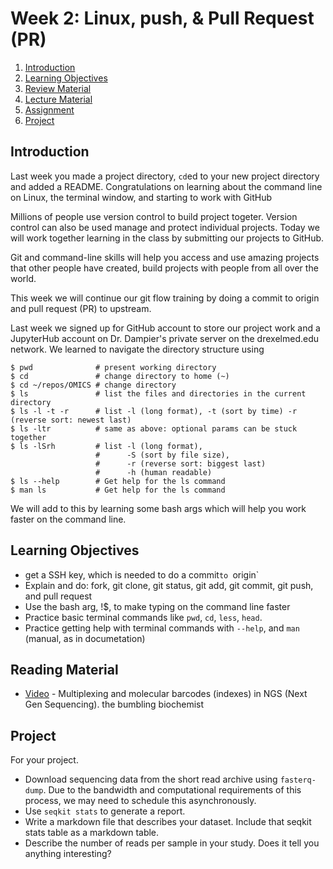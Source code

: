 # Week 2: Linux, push, & Pull Request (PR)

1. [Introduction](#introduction)
2. [Learning Objectives](#learning-objectives)
3. [Review Material](#reading-material)
4. [Lecture Material](lecture.md)
5. [Assignment](assignment.md)
6. [Project](#project)

## Introduction

Last week you made a project directory, `cd`ed to your new project directory and added a README.
Congratulations on learning about the command line on Linux,
the terminal window, and starting to work with GitHub

Millions of people use version control to build project togeter.
Version control can also be used manage and protect individual projects.
Today we will work together learning in the class by submitting our projects to GitHub.

Git and command-line skills will help you access and use amazing projects that other people have created,
build projects with people from all over the world.

This week we will continue our git flow training by doing a commit to origin and pull request (PR) to upstream.

Last week we signed up for GitHub account to store our project work
and a JupyterHub account on Dr. Dampier's private server on the drexelmed.edu network.
We learned to navigate the directory structure using
```
$ pwd              # present working directory
$ cd               # change directory to home (~)
$ cd ~/repos/OMICS # change directory 
$ ls               # list the files and directories in the current directory
$ ls -l -t -r      # list -l (long format), -t (sort by time) -r (reverse sort: newest last)
$ ls -ltr          # same as above: optional params can be stuck together
$ ls -lSrh         # list -l (long format), 
                   #      -S (sort by file size),
                   #      -r (reverse sort: biggest last)
                   #      -h (human readable)
$ ls --help        # Get help for the ls command
$ man ls           # Get help for the ls command
```
We will add to this by learning some bash args which will help you 
work faster on the command line.

## Learning Objectives

 - get a SSH key, which is needed to do a commit`to `origin`
 - Explain and do: fork, git clone, git status, git add, git commit, git push, and pull request
 - Use the bash arg, !$, to make typing on the command line faster
 - Practice basic terminal commands like `pwd`, `cd`, `less`, `head`.
 - Practice getting help with terminal commands with `--help`, and `man` (manual, as in documetation)

## Reading Material

 - [Video](https://www.youtube.com/watch?v=_olpuoicdII) - Multiplexing and molecular barcodes (indexes) in NGS (Next Gen Sequencing). the bumbling biochemist

## Project

For your project.
 - Download sequencing data from the short read archive using `fasterq-dump`. Due to the bandwidth and computational requirements of this process, we may need to schedule this asynchronously.
 - Use `seqkit stats` to generate a report.
 - Write a markdown file that describes your dataset. Include that seqkit stats table as a markdown table.
 - Describe the number of reads per sample in your study. Does it tell you anything interesting?
